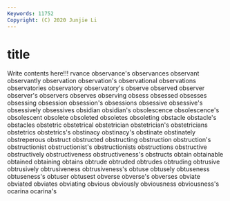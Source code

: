 ```yaml
---
Keywords: 11752
Copyright: (C) 2020 Junjie Li
---
```


# title

Write contents here!!!
rvance
observance's 
observances 
observant 
observantly 
observation 
observation's 
observational 
observations 
observatories 
observatory
observatory's 
observe 
observed 
observer 
observer's 
observers 
observes 
observing 
obsess 
obsessed
obsesses 
obsessing 
obsession 
obsession's 
obsessions 
obsessive 
obsessive's 
obsessively 
obsessives 
obsidian
obsidian's 
obsolescence 
obsolescence's 
obsolescent 
obsolete 
obsoleted 
obsoletes 
obsoleting 
obstacle 
obstacle's
obstacles 
obstetric 
obstetrical 
obstetrician 
obstetrician's 
obstetricians 
obstetrics 
obstetrics's 
obstinacy 
obstinacy's
obstinate 
obstinately 
obstreperous 
obstruct 
obstructed 
obstructing 
obstruction 
obstruction's 
obstructionist 
obstructionist's
obstructionists 
obstructions 
obstructive 
obstructively 
obstructiveness 
obstructiveness's 
obstructs 
obtain 
obtainable 
obtained
obtaining 
obtains 
obtrude 
obtruded 
obtrudes 
obtruding 
obtrusive 
obtrusively 
obtrusiveness 
obtrusiveness's
obtuse 
obtusely 
obtuseness 
obtuseness's 
obtuser 
obtusest 
obverse 
obverse's 
obverses 
obviate
obviated 
obviates 
obviating 
obvious 
obviously 
obviousness 
obviousness's 
ocarina 
ocarina's 
